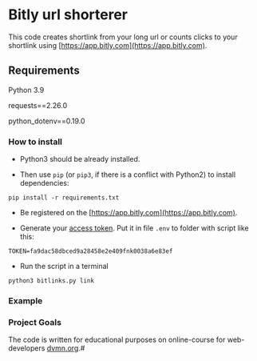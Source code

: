 # Bitly url shorterer

This code creates shortlink from your long url or counts clicks to your shortlink using [https://app.bitly.com](https://app.bitly.com).

## Requirements

Python 3.9

requests==2.26.0

python_dotenv==0.19.0

### How to install

* Python3 should be already installed.

* Then use `pip` (or `pip3`, if there is a conflict with Python2) to install dependencies:
```
pip install -r requirements.txt
```
* Be registered on the [https://app.bitly.com](https://app.bitly.com).

* Generate your [access token](https://app.bitly.com/Bl8f4PtdN5s/bitlinks/3zfABbf?actions=accountMain&actions=profile&actions=accessToken). Put it in file `.env` to folder with script like this:
```
TOKEN=fa9dac58dbced9a28458e2e409fnk0038a6e83ef
```
* Run the script in a terminal
```console
python3 bitlinks.py link
```
### Example


### Project Goals

The code is written for educational purposes on online-course for web-developers [dvmn.org](https://dvmn.org/).#
